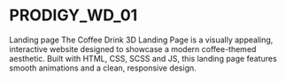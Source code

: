 # PRODIGY_WD_01
Landing page
The Coffee Drink 3D Landing Page is a visually appealing, interactive website designed to showcase a modern coffee-themed aesthetic. Built with HTML, CSS, SCSS and JS, this landing page features smooth animations and a clean, responsive design.
